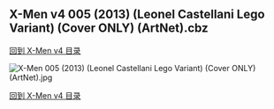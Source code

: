 ## X-Men v4 005 (2013) (Leonel Castellani Lego Variant) (Cover ONLY) (ArtNet).cbz


[回到 X-Men v4 目录](https://github.com/alicewish/markdown/blob/master/series/X-Men-v4.md)


![X-Men 005 (2013) (Leonel Castellani Lego Variant) (Cover ONLY) (ArtNet).jpg](https://wx1.sinaimg.cn/large/6a9fdecaly1fr0yrpj4e0j21401oxdve.jpg)

[回到 X-Men v4 目录](https://github.com/alicewish/markdown/blob/master/series/X-Men-v4.md)

